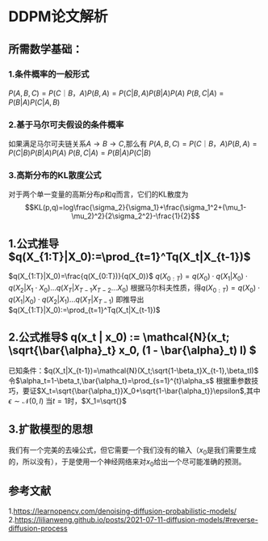 # DDPM论文解析
## 所需数学基础：
### 1.条件概率的一般形式
$P(A,B,C)=P(C｜B，A)P(B,A)=P(C|B,A)P(B|A)P(A)$
$P(B,C|A)=P(B|A)P(C|A,B)$

### 2.基于马尔可夫假设的条件概率
如果满足马尔可夫链关系$A\rightarrow B\rightarrow C$,那么有
$P(A,B,C)=P(C｜B，A)P(B,A)=P(C|B)P(B|A)P(A)$
$P(B,C|A)=P(B|A)P(C|B)$

### 3.高斯分布的KL散度公式
对于两个单一变量的高斯分布$p$和$q$而言，它们的KL散度为
$$KL(p,q)=log\frac{\sigma_2}{\sigma_1}+\frac{\sigma_1^2+(\mu_1-\mu_2)^2}{2\sigma_2^2}-\frac{1}{2}$$

## 1.公式推导$q(X_{1:T}|X_0):=\prod_{t=1}^Tq(X_t|X_{t-1})$
$q(X_{1:T}|X_0)=\frac{q(X_{0:T})}{q(X_0)}$
$q(X_{0:T})=q(X_0)\cdot q(X_1|X_0)\cdot q(X_2|X_1\cdot X_0)...q(X_T|X_{T-1}X_{T-2}...X_0)$
根据马尔科夫性质，得$q(X_{0:T})=q(X_0)\cdot q(X_1|X_0)\cdot q(X_2|X_1)...q(X_T|X_{T-1})$
即推导出$q(X_{1:T}|X_0):=\prod_{t=1}^Tq(X_t|X_{t-1})$

## 2.公式推导$ q(x_t | x_0) := \mathcal{N}(x_t; \sqrt{\bar{\alpha}_t} x_0, (1 - \bar{\alpha}_t) I) $
已知条件：$q(X_t|X_{t-1})=\mathcal{N}(X_t;\sqrt{1-\beta_t}X_{t-1},\beta_tI)$
令$\alpha_t=1-\beta_t,\bar{\alpha_t}=\prod_{s=1}^{t}\alpha_s$
根据重参数技巧，要证$X_t=\sqrt{\bar{\alpha_t}}X_0+\sqrt{1-\bar{\alpha_t}}\epsilon$,其中$\epsilon\sim\mathcal{N}(0,I)$
当$t=1$时，$X_1=\sqrt{}$

## 3.扩散模型的思想
我们有一个完美的去噪公式，但它需要一个我们没有的输入（$x_0$是我们需要生成的，所以没有），于是使用一个神经网络来对$x_0$给出一个尽可能准确的预测。

## 参考文献
1.https://learnopencv.com/denoising-diffusion-probabilistic-models/
2.https://lilianweng.github.io/posts/2021-07-11-diffusion-models/#reverse-diffusion-process









